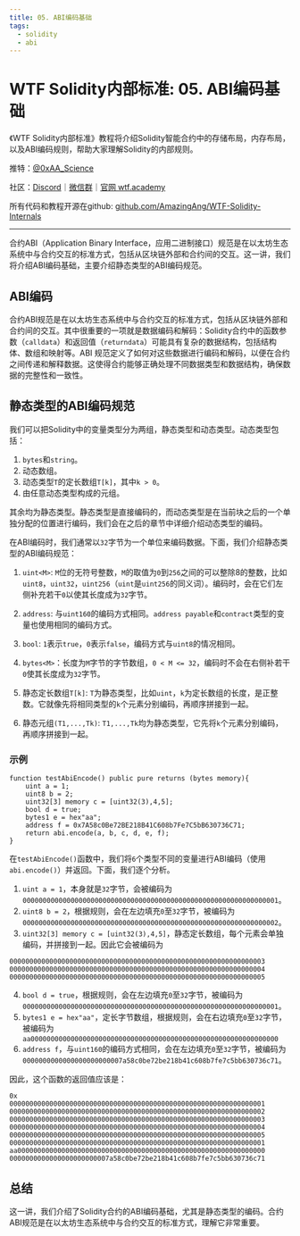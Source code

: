 ```yaml
---
title: 05. ABI编码基础
tags:
  - solidity
  - abi
---
```


# WTF Solidity内部标准: 05. ABI编码基础

《WTF Solidity内部标准》教程将介绍Solidity智能合约中的存储布局，内存布局，以及ABI编码规则，帮助大家理解Solidity的内部规则。

推特：[@0xAA_Science](https://twitter.com/0xAA_Science)

社区：[Discord](https://discord.gg/5akcruXrsk)｜[微信群](https://docs.google.com/forms/d/e/1FAIpQLSe4KGT8Sh6sJ7hedQRuIYirOoZK_85miz3dw7vA1-YjodgJ-A/viewform?usp=sf_link)｜[官网 wtf.academy](https://wtf.academy)

所有代码和教程开源在github: [github.com/AmazingAng/WTF-Solidity-Internals](https://github.com/AmazingAng/WTF-Solidity-Internals)

-----

合约ABI（Application Binary Interface，应用二进制接口）规范是在以太坊生态系统中与合约交互的标准方式，包括从区块链外部和合约间的交互。这一讲，我们将介绍ABI编码基础，主要介绍静态类型的ABI编码规范。

## ABI编码

合约ABI规范是在以太坊生态系统中与合约交互的标准方式，包括从区块链外部和合约间的交互。其中很重要的一项就是数据编码和解码：Solidity合约中的函数参数（`calldata`）和返回值（`returndata`）可能具有复杂的数据结构，包括结构体、数组和映射等。ABI 规范定义了如何对这些数据进行编码和解码，以便在合约之间传递和解释数据。这使得合约能够正确处理不同数据类型和数据结构，确保数据的完整性和一致性。

## 静态类型的ABI编码规范

我们可以把Solidity中的变量类型分为两组，静态类型和动态类型。动态类型包括：

1. `bytes`和`string`。
2. 动态数组。
3. 动态类型`T`的定长数组`T[k]`，其中`k > 0`。
4. 由任意动态类型构成的元组。

其余均为静态类型。静态类型是直接编码的，而动态类型是在当前块之后的一个单独分配的位置进行编码，我们会在之后的章节中详细介绍动态类型的编码。

在ABI编码时，我们通常以`32`字节为一个单位来编码数据。下面，我们介绍静态类型的ABI编码规范：

1. `uint<M>`: `M`位的无符号整数，`M`的取值为`0`到`256`之间的可以整除8的整数，比如`uint8`，`uint32`，`uint256`（`uint`是`uint256`的同义词）。编码时，会在它们左侧补充若干`0`以使其长度成为`32`字节。

2. `address`: 与`uint160`的编码方式相同。`address payable`和`contract`类型的变量也使用相同的编码方式。

3. `bool`: `1`表示`true`，`0`表示`false`，编码方式与`uint8`的情况相同。

4. `bytes<M>`：长度为`M`字节的字节数组，`0 < M <= 32`，编码时不会在右侧补若干`0`使其长度成为`32`字节。

5. 静态定长数组`T[k]`: `T`为静态类型，比如`uint`，`k`为定长数组的长度，是正整数。它就像先将相同类型的`k`个元素分别编码，再顺序拼接到一起。

6. 静态元组`(T1,...,Tk)`: `T1,...,Tk`均为静态类型，它先将`k`个元素分别编码，再顺序拼接到一起。

### 示例

```solidity
function testAbiEncode() public pure returns (bytes memory){
    uint a = 1;
    uint8 b = 2;
    uint32[3] memory c = [uint32(3),4,5];
    bool d = true;
    bytes1 e = hex"aa";
    address f = 0x7A58c0Be72BE218B41C608b7Fe7C5bB630736C71;
    return abi.encode(a, b, c, d, e, f);
}
```

在`testAbiEncode()`函数中，我们将`6`个类型不同的变量进行ABI编码（使用`abi.encode()`）并返回。下面，我们逐个分析。

1. `uint a = 1`，本身就是`32`字节，会被编码为`0000000000000000000000000000000000000000000000000000000000000001`。
2. `uint8 b = 2`，根据规则，会在左边填充`0`至`32`字节，被编码为`0000000000000000000000000000000000000000000000000000000000000002`。
3. `uint32[3] memory c = [uint32(3),4,5]`，静态定长数组，每个元素会单独编码，并拼接到一起。因此它会被编码为
```
0000000000000000000000000000000000000000000000000000000000000003
0000000000000000000000000000000000000000000000000000000000000004
0000000000000000000000000000000000000000000000000000000000000005
```
4. `bool d = true`，根据规则，会在左边填充`0`至`32`字节，被编码为`0000000000000000000000000000000000000000000000000000000000000001`。
5. `bytes1 e = hex"aa"`，定长字节数组，根据规则，会在右边填充`0`至`32`字节，被编码为`aa00000000000000000000000000000000000000000000000000000000000000`
6. `address f`，与`uint160`的编码方式相同，会在左边填充`0`至`32`字节，被编码为`0000000000000000000000007a58c0be72be218b41c608b7fe7c5bb630736c71`。

因此，这个函数的返回值应该是：
```
0x
0000000000000000000000000000000000000000000000000000000000000001
0000000000000000000000000000000000000000000000000000000000000002
0000000000000000000000000000000000000000000000000000000000000003
0000000000000000000000000000000000000000000000000000000000000004
0000000000000000000000000000000000000000000000000000000000000005
0000000000000000000000000000000000000000000000000000000000000001
aa00000000000000000000000000000000000000000000000000000000000000
0000000000000000000000007a58c0be72be218b41c608b7fe7c5bb630736c71
```

## 总结

这一讲，我们介绍了Solidity合约的ABI编码基础，尤其是静态类型的编码。合约ABI规范是在以太坊生态系统中与合约交互的标准方式，理解它非常重要。